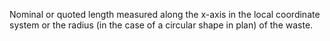 ﻿Nominal or quoted length measured along the x-axis in the local coordinate system or the radius (in the case of a circular shape in plan) of the waste.
